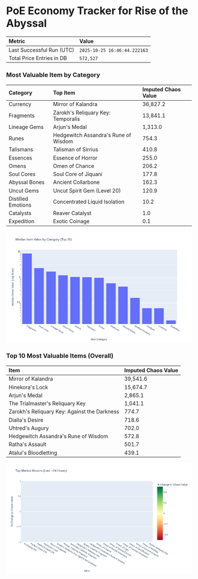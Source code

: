 # PoE Economy Tracker for Rise of the Abyssal

<!-- START_MAINTENANCE -->
| Metric | Value |
|:---|:---|
| Last Successful Run (UTC) | `2025-10-25 16:46:44.222163` |
| Total Price Entries in DB | `572,527` |

<!-- END_MAINTENANCE -->

<!-- START_DATAFRAME_DEBUG -->
<!-- END_DATAFRAME_DEBUG -->

<!-- START_CATEGORY_ANALYSIS -->
### Most Valuable Item by Category
| Category | Top Item | Imputed Chaos Value |
| :--- | :--- | :--- |
| Currency | Mirror of Kalandra | 36,827.2 |
| Fragments | Zarokh's Reliquary Key: Temporalis | 13,841.1 |
| Lineage Gems | Arjun's Medal | 1,313.0 |
| Runes | Hedgewitch Assandra's Rune of Wisdom | 754.3 |
| Talismans | Talisman of Sirrius | 410.8 |
| Essences | Essence of Horror | 255.0 |
| Omens | Omen of Chance | 206.2 |
| Soul Cores | Soul Core of Jiquani | 177.8 |
| Abyssal Bones | Ancient Collarbone | 162.3 |
| Uncut Gems | Uncut Spirit Gem (Level 20) | 120.9 |
| Distilled Emotions | Concentrated Liquid Isolation | 10.2 |
| Catalysts | Reaver Catalyst | 1.0 |
| Expedition | Exotic Coinage | 0.1 |


![Category Analysis Chart](charts/category_analysis.png)
<!-- END_ANALYSIS -->

<!-- START_ANALYSIS -->
### Top 10 Most Valuable Items (Overall)
| Item | Imputed Chaos Value |
| :--- | :--- |
| Mirror of Kalandra | 39,541.6 |
| Hinekora's Lock | 15,674.7 |
| Arjun's Medal | 2,865.1 |
| The Trialmaster's Reliquary Key | 1,041.1 |
| Zarokh's Reliquary Key: Against the Darkness | 774.7 |
| Dialla's Desire | 718.6 |
| Uhtred's Augury | 702.0 |
| Hedgewitch Assandra's Rune of Wisdom | 572.8 |
| Ratha's Assault | 501.7 |
| Atalui's Bloodletting | 439.1 |


![Market Movers Chart](charts/market_movers.png)
<!-- END_ANALYSIS -->
